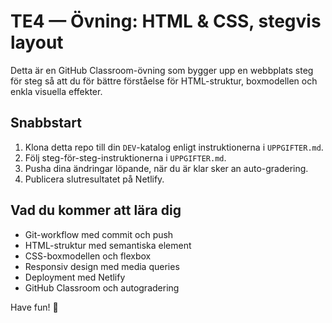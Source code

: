 # TE4 — Övning: HTML & CSS, stegvis layout

Detta är en GitHub Classroom-övning som bygger upp en webbplats steg för steg så att du för bättre förståelse för HTML-struktur, boxmodellen och enkla visuella effekter.

## Snabbstart

1. Klona detta repo till din `DEV`-katalog enligt instruktionerna i `UPPGIFTER.md`.
2. Följ steg-för-steg-instruktionerna i `UPPGIFTER.md`.
3. Pusha dina ändringar löpande, när du är klar sker an auto-gradering.
4. Publicera slutresultatet på Netlify.

## Vad du kommer att lära dig
- Git-workflow med commit och push
- HTML-struktur med semantiska element
- CSS-boxmodellen och flexbox
- Responsiv design med media queries
- Deployment med Netlify
- GitHub Classroom och autogradering

Have fun! 🚀
